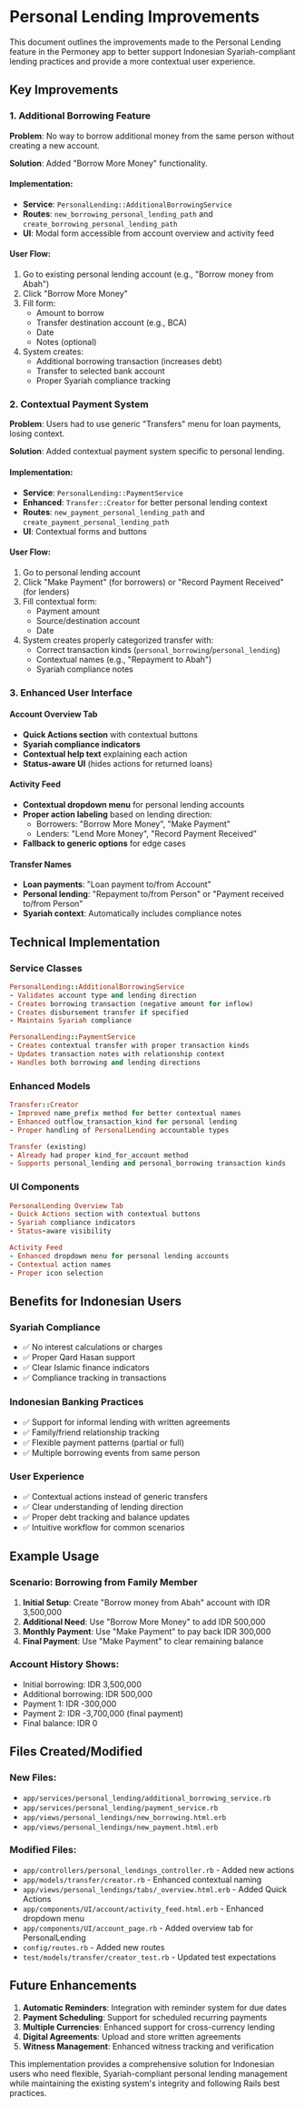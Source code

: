 # Personal Lending Improvements

This document outlines the improvements made to the Personal Lending feature in the Permoney app to better support Indonesian Syariah-compliant lending practices and provide a more contextual user experience.

## Key Improvements

### 1. Additional Borrowing Feature

**Problem**: No way to borrow additional money from the same person without creating a new account.

**Solution**: Added "Borrow More Money" functionality.

#### Implementation:
- **Service**: `PersonalLending::AdditionalBorrowingService`
- **Routes**: `new_borrowing_personal_lending_path` and `create_borrowing_personal_lending_path`
- **UI**: Modal form accessible from account overview and activity feed

#### User Flow:
1. Go to existing personal lending account (e.g., "Borrow money from Abah")
2. Click "Borrow More Money" 
3. Fill form:
   - Amount to borrow
   - Transfer destination account (e.g., BCA)
   - Date
   - Notes (optional)
4. System creates:
   - Additional borrowing transaction (increases debt)
   - Transfer to selected bank account
   - Proper Syariah compliance tracking

### 2. Contextual Payment System

**Problem**: Users had to use generic "Transfers" menu for loan payments, losing context.

**Solution**: Added contextual payment system specific to personal lending.

#### Implementation:
- **Service**: `PersonalLending::PaymentService`
- **Enhanced**: `Transfer::Creator` for better personal lending context
- **Routes**: `new_payment_personal_lending_path` and `create_payment_personal_lending_path`
- **UI**: Contextual forms and buttons

#### User Flow:
1. Go to personal lending account
2. Click "Make Payment" (for borrowers) or "Record Payment Received" (for lenders)
3. Fill contextual form:
   - Payment amount
   - Source/destination account
   - Date
4. System creates properly categorized transfer with:
   - Correct transaction kinds (`personal_borrowing`/`personal_lending`)
   - Contextual names (e.g., "Repayment to Abah")
   - Syariah compliance notes

### 3. Enhanced User Interface

#### Account Overview Tab
- **Quick Actions section** with contextual buttons
- **Syariah compliance indicators**
- **Contextual help text** explaining each action
- **Status-aware UI** (hides actions for returned loans)

#### Activity Feed
- **Contextual dropdown menu** for personal lending accounts
- **Proper action labeling** based on lending direction:
  - Borrowers: "Borrow More Money", "Make Payment"
  - Lenders: "Lend More Money", "Record Payment Received"
- **Fallback to generic options** for edge cases

#### Transfer Names
- **Loan payments**: "Loan payment to/from Account"
- **Personal lending**: "Repayment to/from Person" or "Payment received to/from Person"
- **Syariah context**: Automatically includes compliance notes

## Technical Implementation

### Service Classes

```ruby
PersonalLending::AdditionalBorrowingService
- Validates account type and lending direction
- Creates borrowing transaction (negative amount for inflow)
- Creates disbursement transfer if specified
- Maintains Syariah compliance

PersonalLending::PaymentService
- Creates contextual transfer with proper transaction kinds
- Updates transaction notes with relationship context
- Handles both borrowing and lending directions
```

### Enhanced Models

```ruby
Transfer::Creator
- Improved name_prefix method for better contextual names
- Enhanced outflow_transaction_kind for personal lending
- Proper handling of PersonalLending accountable types

Transfer (existing)
- Already had proper kind_for_account method
- Supports personal_lending and personal_borrowing transaction kinds
```

### UI Components

```ruby
PersonalLending Overview Tab
- Quick Actions section with contextual buttons
- Syariah compliance indicators
- Status-aware visibility

Activity Feed
- Enhanced dropdown menu for personal lending accounts
- Contextual action names
- Proper icon selection
```

## Benefits for Indonesian Users

### Syariah Compliance
- ✅ No interest calculations or charges
- ✅ Proper Qard Hasan support
- ✅ Clear Islamic finance indicators
- ✅ Compliance tracking in transactions

### Indonesian Banking Practices
- ✅ Support for informal lending with written agreements
- ✅ Family/friend relationship tracking
- ✅ Flexible payment patterns (partial or full)
- ✅ Multiple borrowing events from same person

### User Experience
- ✅ Contextual actions instead of generic transfers
- ✅ Clear understanding of lending direction
- ✅ Proper debt tracking and balance updates
- ✅ Intuitive workflow for common scenarios

## Example Usage

### Scenario: Borrowing from Family Member
1. **Initial Setup**: Create "Borrow money from Abah" account with IDR 3,500,000
2. **Additional Need**: Use "Borrow More Money" to add IDR 500,000
3. **Monthly Payment**: Use "Make Payment" to pay back IDR 300,000
4. **Final Payment**: Use "Make Payment" to clear remaining balance

### Account History Shows:
- Initial borrowing: IDR 3,500,000
- Additional borrowing: IDR 500,000  
- Payment 1: IDR -300,000
- Payment 2: IDR -3,700,000 (final payment)
- Final balance: IDR 0

## Files Created/Modified

### New Files:
- `app/services/personal_lending/additional_borrowing_service.rb`
- `app/services/personal_lending/payment_service.rb`
- `app/views/personal_lendings/new_borrowing.html.erb`
- `app/views/personal_lendings/new_payment.html.erb`

### Modified Files:
- `app/controllers/personal_lendings_controller.rb` - Added new actions
- `app/models/transfer/creator.rb` - Enhanced contextual naming
- `app/views/personal_lendings/tabs/_overview.html.erb` - Added Quick Actions
- `app/components/UI/account/activity_feed.html.erb` - Enhanced dropdown menu
- `app/components/UI/account_page.rb` - Added overview tab for PersonalLending
- `config/routes.rb` - Added new routes
- `test/models/transfer/creator_test.rb` - Updated test expectations

## Future Enhancements

1. **Automatic Reminders**: Integration with reminder system for due dates
2. **Payment Scheduling**: Support for scheduled recurring payments
3. **Multiple Currencies**: Enhanced support for cross-currency lending
4. **Digital Agreements**: Upload and store written agreements
5. **Witness Management**: Enhanced witness tracking and verification

This implementation provides a comprehensive solution for Indonesian users who need flexible, Syariah-compliant personal lending management while maintaining the existing system's integrity and following Rails best practices.
